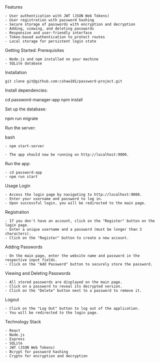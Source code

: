 Features

    - User authentication with JWT (JSON Web Tokens)
    - User registration with password hashing
    - Secure storage of passwords with encryption and decryption
    - Adding, viewing, and deleting passwords
    - Responsive and user-friendly interface
    - Token-based authentication to protect routes
    - Local storage for persistent login state

Getting Started:
Prerequisites

    - Node.js and npm installed on your machine
    - SQLite database

Installation

    git clone git@github.com:cshaw101/password-project.git

Install dependencies:

cd password-manager-app
npm install

Set up the database:

npm run migrate

Run the server:

bash

    - npm start-server

    - The app should now be running on http://localhost:9000.

    
Run the app:

    - cd password-app
    - npm run start
    
Usage
Login

    - Access the login page by navigating to http://localhost:9000.
    - Enter your username and password to log in.
    - Upon successful login, you will be redirected to the main page.

Registration

    - If you don't have an account, click on the "Register" button on the login page.
    - Enter a unique username and a password (must be longer than 3 characters).
    - Click on the "Register" button to create a new account.

Adding Passwords

    - On the main page, enter the website name and password in the respective input fields.
    - Click on the "Add Password" button to securely store the password.

Viewing and Deleting Passwords

    - All stored passwords are displayed on the main page.
    - Click on a password to reveal its decrypted version.
    - Click on the "Delete" button next to a password to remove it.

Logout

    - Click on the "Log Out" button to log out of the application.
    - You will be redirected to the login page.

Technology Stack

    - React
    - Node.js
    - Express
    - SQLite
    - JWT (JSON Web Tokens)
    - Bcrypt for password hashing
    - Crypto for encryption and decryption
